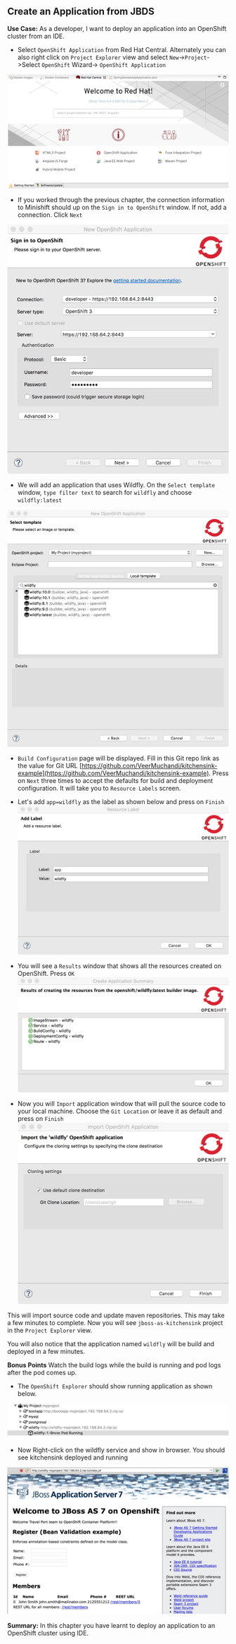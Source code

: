 ## Create an Application from JBDS

**Use Case:** As a developer, I want to deploy an application into an OpenShift cluster from an IDE.

* Select `OpenShift Application` from Red Hat Central. Alternately you can also right click on `Project Explorer` view and select `New`->`Project`->Select `OpenShift` Wizard-> `OpenShift Application`

![](./images/RedHatCentral.jpeg)

* If you worked through the previous chapter, the connection information to Minishift should up on the `Sign in to OpenShift` window. If not, add a connection. Click `Next`

![](./images/SignInToOpenShift.jpeg)

* We will add an application that uses Wildfly. On the `Select template` window, `type filter text` to search for `wildfly` and choose `wildfly:latest`

![](./images/SelectTemplate.jpeg)

* `Build Configuration` page will be displayed. Fill in this Git repo link as the value for Git URL [https://github.com/VeerMuchandi/kitchensink-example](https://github.com/VeerMuchandi/kitchensink-example). Press on `Next` three times to accept the defaults for build and deployment configuration. It will take you to `Resource Labels` screen. 

* Let's add `app=wildfly` as the label as shown below and press on `Finish`
![](./images/AddLabel.jpeg)

* You will see a `Results` window that shows all the resources created on OpenShift. Press `OK`
![](./images/AppCreatedResults.jpeg)

* Now you will `Import` application window that will pull the source code to your local machine. Choose the `Git Location` or leave it as default and press on `Finish`
![](./images/ImportCode.jpeg)

This will import source code and update maven repositories. This may take a few minutes to complete. Now you will see `jboss-as-kitchensink` project in the `Project Explorer` view.

You will also notice that the application named `wildfly` will be build and deployed in a few minutes. 

**Bonus Points** Watch the build logs while the build is running and pod logs after the pod comes up.

* The `OpenShift Explorer` should show running application as shown below. 
  
![](./images/RunningWildfly.jpeg)

* Now Right-click on the wildfly service and show in browser. You should see kitchensink deployed and running

![](./images/Kitchensink.jpeg)

**Summary:** In this chapter you have learnt to deploy an application to an OpenShift cluster using IDE.










